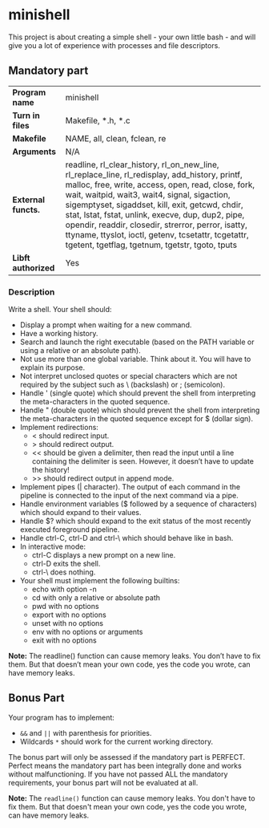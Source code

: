 # minishell

This project is about creating a simple shell - your own little bash - and will give you a lot of experience with processes and file descriptors.

## Mandatory part

| | |
|-|-|
| **Program name** | minishell |
| **Turn in files** | Makefile, \*.h, \*.c |
| **Makefile** | NAME, all, clean, fclean, re |
| **Arguments** | N/A |
| **External functs.** | readline, rl_clear_history, rl_on_new_line, rl_replace_line, rl_redisplay, add_history, printf, malloc, free, write, access, open, read, close, fork, wait, waitpid, wait3, wait4, signal, sigaction, sigemptyset, sigaddset, kill, exit, getcwd, chdir, stat, lstat, fstat, unlink, execve, dup, dup2, pipe, opendir, readdir, closedir, strerror, perror, isatty, ttyname, ttyslot, ioctl, getenv, tcsetattr, tcgetattr, tgetent, tgetflag, tgetnum, tgetstr, tgoto, tputs |
| **Libft authorized** | Yes |

### Description

Write a shell. Your shell should:

- Display a prompt when waiting for a new command.
- Have a working history.
- Search and launch the right executable (based on the PATH variable or using a relative or an absolute path).
- Not use more than one global variable. Think about it. You will have to explain its purpose.
- Not interpret unclosed quotes or special characters which are not required by the subject such as \\ (backslash) or ; (semicolon).
- Handle ' (single quote) which should prevent the shell from interpreting the meta-characters in the quoted sequence.
- Handle " (double quote) which should prevent the shell from interpreting the meta-characters in the quoted sequence except for $ (dollar sign).
- Implement redirections:
  - < should redirect input.
  - \> should redirect output.
  - << should be given a delimiter, then read the input until a line containing the delimiter is seen. However, it doesn’t have to update the history!
  - \>\> should redirect output in append mode.
- Implement pipes (\| character). The output of each command in the pipeline is connected to the input of the next command via a pipe.
- Handle environment variables ($ followed by a sequence of characters) which should expand to their values.
- Handle $? which should expand to the exit status of the most recently executed foreground pipeline.
- Handle ctrl-C, ctrl-D and ctrl-\ which should behave like in bash.
- In interactive mode:
  - ctrl-C displays a new prompt on a new line.
  - ctrl-D exits the shell.
  - ctrl-\ does nothing.
- Your shell must implement the following builtins:
  - echo with option -n
  - cd with only a relative or absolute path
  - pwd with no options
  - export with no options
  - unset with no options
  - env with no options or arguments
  - exit with no options

**Note:** The readline() function can cause memory leaks. You don’t have to fix them. But that doesn’t mean your own code, yes the code you wrote, can have memory leaks.

## Bonus Part

Your program has to implement:

- `&&` and `||` with parenthesis for priorities.
- Wildcards `*` should work for the current working directory.

The bonus part will only be assessed if the mandatory part is PERFECT. Perfect means the mandatory part has been integrally done and works without malfunctioning. If you have not passed ALL the mandatory requirements, your bonus part will not be evaluated at all.

**Note:** The `readline()` function can cause memory leaks. You don't have to fix them. But that doesn't mean your own code, yes the code you wrote, can have memory leaks.

